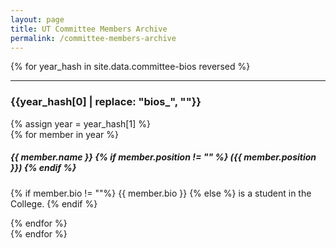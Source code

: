 ```yaml
---
layout: page
title: UT Committee Members Archive
permalink: /committee-members-archive
---
```


{% for year_hash in site.data.committee-bios reversed %}
  <hr>
  <h3>{{year_hash[0] | replace: "bios_", ""}}</h3>
  {% assign year = year_hash[1] %}
  <div class="container candidates">
    {% for member in year %}
      <h5>{{ member.name }}
      {% if member.position != "" %} ({{ member.position }}) {% endif %} </h5>
      <p>{% if member.bio != ""%} {{ member.bio }} {% else %} is a student in the College. {% endif %}</p>
    {% endfor %}
  </div>
{% endfor %}